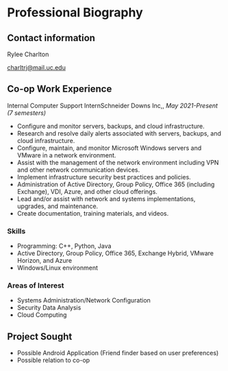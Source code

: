 
# Professional Biography 
## Contact information
Rylee Charlton

charltrj@mail.uc.edu
## Co-op Work Experience
Internal Computer Support InternSchneider Downs Inc,, *May 2021-Present (7 semesters)*
- Configure and monitor servers, backups, and cloud infrastructure.
- Research and resolve daily alerts associated with servers, backups, and cloud infrastructure.
- Configure, maintain, and monitor Microsoft Windows servers and VMware in a network environment.
- Assist with the management of the network environment including VPN and other network communication devices.
- Implement infrastructure security best practices and policies.
- Administration of Active Directory, Group Policy, Office 365 (including Exchange), VDI, Azure, and other cloud offerings.
- Lead and/or assist with network and systems implementations, upgrades, and maintenance.
- Create documentation, training materials, and videos.

### Skills
- Programming: C++, Python, Java
- Active Directory, Group Policy, Office 365, Exchange Hybrid, VMware Horizon, and Azure
- Windows/Linux environment

### Areas of Interest
- Systems Administration/Network Configuration
- Security Data Analysis 
- Cloud Computing
  
## Project Sought
- Possible Android Application (Friend finder based on user preferences)
- Possible relation to co-op
